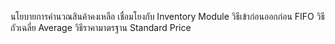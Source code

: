 นโยบายการคำนวณสินค้าคงเหลือ เชื่อมโยงกับ Inventory Module
วิธีเข้าก่อนออกก่อน FIFO
วิธีถัวเฉลี่ย Average
วิธีราคามาตรฐาน Standard Price
